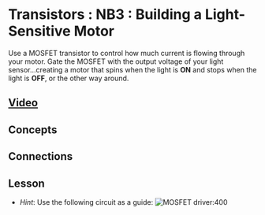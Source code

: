 # Transistors : NB3 : Building a Light-Sensitive Motor
Use a MOSFET transistor to control how much current is flowing through your motor. Gate the MOSFET with the output voltage of your light sensor...creating a motor that spins when the light is **ON** and stops when the light is **OFF**, or the other way around.

## [Video](https://vimeo.com/1032454998)

## Concepts

## Connections

## Lesson

- *Hint*: Use the following circuit as a guide: ![MOSFET driver:400](../../../boxes/transistors/_resources/images/MOSFET_motor_driver.png)